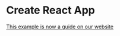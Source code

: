 # Create React App

[This example is now a guide on our website](https://mdxjs.com/getting-started/create-react-app/)

